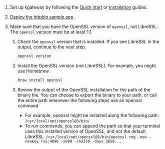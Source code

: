 1. Set up kgateway by following the [Quick start](/docs/quickstart/) or [Installation](/docs/operations/install/) guides.

2. [Deploy the httpbin sample app](/docs/operations/sample-app/).

3. Make sure that you have the OpenSSL version of `openssl`, not LibreSSL. The `openssl` version must be at least 1.1.
   1. Check the `openssl` version that is installed. If you see LibreSSL in the output, continue to the next step.
      ```sh
      openssl version
      ```
   2. Install the OpenSSL version (not LibreSSL). For example, you might use Homebrew.
      ```sh
      brew install openssl
      ```
      
   3. Review the output of the OpenSSL installation for the path of the binary file. You can choose to export the binary to your path, or call the entire path whenever the following steps use an openssl command.
      - For example, openssl might be installed along the following path: `/usr/local/opt/openssl@3/bin/`
      - To run commands, you can append the path so that your terminal uses this installed version of OpenSSL, and not the default LibreSSL. `/usr/local/opt/openssl@3/bin/openssl req -new -newkey rsa:4096 -x509 -sha256 -days 3650...`